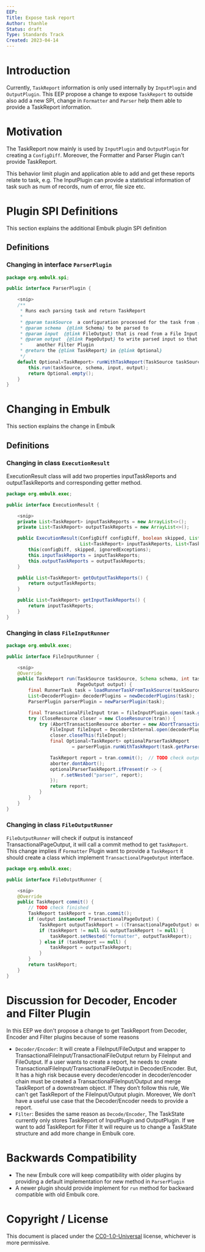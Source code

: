 ```yaml
---
EEP: 
Title: Expose task report
Author: thanhle
Status: draft
Type: Standards Track
Created: 2023-04-14
---
```


Introduction
=============

Currently, `TaskReport` information is only used internally by `InputPlugin` and `OutputPlugin`. This EEP propose a change to expose `TaskReport` to outside also add a new SPI, change in `Formatter` and `Parser` help them able to provide a TaskReport information.

Motivation
===========

The TaskReport now mainly is used by `InputPlugin` and `OutputPlugin` for creating a `ConfigDiff`. Moreover, the Formatter and Parser Plugin can't provide TaskReport. 

This behavior limit plugin and application able to add and get these reports relate to task, e.g. The InputPlugin can provide a statistical information of task such as num of records, num of error, file size etc. 

Plugin SPI Definitions
=======================

This section explains the additional Embulk plugin SPI definition

Definitions
------------

### Changing in interface `ParserPlugin`

```java
package org.embulk.spi;

public interface ParserPlugin {

    <snip>
    /**
     * Runs each parsing task and return TaskReport
     *
     * @param taskSource  a configuration processed for the task from {@link ConfigSource}
     * @param schema  {@link Schema} to be parsed to
     * @param input  {@link FileOutput} that is read from a File Input Plugin, or a Decoder Plugin
     * @param output  {@link PageOutput} to write parsed input so that the input is read from an Output Plugin, or
     *     another Filter Plugin
     * @return the {@link TaskReport} in {@link Optional}
     */
    default Optional<TaskReport> runWithTaskReport(TaskSource taskSource, Schema schema, FileInput input, PageOutput output) {
        this.run(taskSource, schema, input, output);
        return Optional.empty();
    }
}
```

Changing in Embulk
=======================

This section explains the change in Embulk

Definitions
------------

### Changing in class `ExecutionResult`

ExecutionResult class will add two properties inputTaskReports and outputTaskReports and corresponding getter method.

```java
package org.embulk.exec;

public interface ExecutionResult {

    <snip>
    private List<TaskReport> inputTaskReports = new ArrayList<>();
    private List<TaskReport> outputTaskReports = new ArrayList<>();

    public ExecutionResult(ConfigDiff configDiff, boolean skipped, List<Throwable> ignoredExceptions,
                           List<TaskReport> inputTaskReports, List<TaskReport> outputTaskReports) {
        this(configDiff, skipped, ignoredExceptions);
        this.inputTaskReports = inputTaskReports;
        this.outputTaskReports = outputTaskReports;
    }

    public List<TaskReport> getOutputTaskReports() {
        return outputTaskReports;
    }

    public List<TaskReport> getInputTaskReports() {
        return inputTaskReports;
    }
}
```

### Changing in class `FileInputRunner`

```java
package org.embulk.exec;

public interface FileInputRunner {

    <snip>
    @Override
    public TaskReport run(TaskSource taskSource, Schema schema, int taskIndex,
                          PageOutput output) {
        final RunnerTask task = loadRunnerTaskFromTaskSource(taskSource);
        List<DecoderPlugin> decoderPlugins = newDecoderPlugins(task);
        ParserPlugin parserPlugin = newParserPlugin(task);

        final TransactionalFileInput tran = fileInputPlugin.open(task.getFileInputTaskSource(), taskIndex);
        try (CloseResource closer = new CloseResource(tran)) {
            try (AbortTransactionResource aborter = new AbortTransactionResource(tran)) {
                FileInput fileInput = DecodersInternal.open(decoderPlugins, task.getDecoderTaskSources(), tran);
                closer.closeThis(fileInput);
                final Optional<TaskReport> optionalParserTaskReport
                        = parserPlugin.runWithTaskReport(task.getParserTaskSource(), schema, fileInput, output);

                TaskReport report = tran.commit();  // TODO check output.finish() is called. wrap
                aborter.dontAbort();
                optionalParserTaskReport.ifPresent(r -> {
                    r.setNested("parser", report);
                });
                return report;
            }
        }
    }
}
```

### Changing in class `FileOutputRunner`

`FileOutputRunner` will check if output is instanceof TransactionalPageOutput, it will call a commit method to get `TaskReport`. This change implies if `Formatter` Plugin want to provide a `TaskReport` it should create a class which implement `TransactionalPageOutput` interface.

```java
package org.embulk.exec;

public interface FileOutputRunner {

    <snip>
    @Override
    public TaskReport commit() {
        // TODO check finished
        TaskReport taskReport = tran.commit();
        if (output instanceof TransactionalPageOutput) {
            TaskReport outputTaskReport = ((TransactionalPageOutput) output).commit();
            if (taskReport != null && outputTaskReport != null) {
                taskReport.setNested("formatter", outputTaskReport);
            } else if (taskReport == null) {
                taskReport = outputTaskReport;
            }
        }
        return taskReport;
    }
}
```

Discussion for Decoder, Encoder and Filter Plugin
========================
In this EEP we don't propose a change to get TaskReport from Decoder, Encoder and Filter plugins because of some reasons

* `Decoder/Encoder`: It will create a FileInput/FileOutput and wrapper to TransactionalFileInput/TransactionalFileOutput return by FileInput and FileOutput. If a user wants to create a report, he needs to create TransactionalFileInput/TransactionalFileOutput in Decoder/Encoder. But, It has a high risk because every decoder/encoder in decoder/encoder chain must be created a TransactionalFileInput/Output and merge TaskReport of a downstream object. If They don’t follow this rule, We can't get TaskReport of the FileInput/Output plugin. Moreover, We don’t have a useful use case that the Decoder/Encoder needs to provide a report.
* `Filter`: Besides the same reason as `Decode/Encoder`, The TaskState currently only stores TaskReport of InputPlugin and OutputPlugin. If we want to add TaskReport for Filter It will require us to change a TaskState structure and add more change in Embulk core.

Backwards Compatibility
========================

* The new Embulk core will keep compatibility with older plugins by providing a default implementation for new method in `ParserPlugin`
* A newer plugin should provide implement for `run` method for backward compatible with old Embulk core.

Copyright / License
====================

This document is placed under the [CC0-1.0-Universal](https://creativecommons.org/publicdomain/zero/1.0/deed.en) license, whichever is more permissive.
